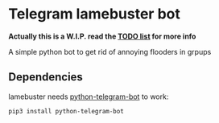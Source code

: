 #  Telegram lamebuster bot

__**Actually this is a W.I.P. read the [TODO list](/TODO.md) for more info**__


A simple python bot to get rid of annoying flooders in grpups


## Dependencies

lamebuster needs [python-telegram-bot](https://github.com/python-telegram-bot/python-telegram-bot) to work:

`pip3 install python-telegram-bot`

